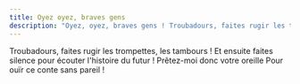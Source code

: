 ```yaml
---
title: Oyez oyez, braves gens
description: "Oyez, oyez, braves gens ! Troubadours, faites rugir les trompettes, les tambours ! Et ensuite faites silence pour écouter cette histoire d'avant ! Prêtez- moi donc votre oreille Pour ouïr ce conte sans pareil !"
---
```


Troubadours, faites rugir les trompettes, les tambours&nbsp;! Et ensuite faites silence pour écouter l'histoire du futur&nbsp;! Prêtez-moi donc votre oreille Pour ouïr ce conte sans pareil&nbsp;!
